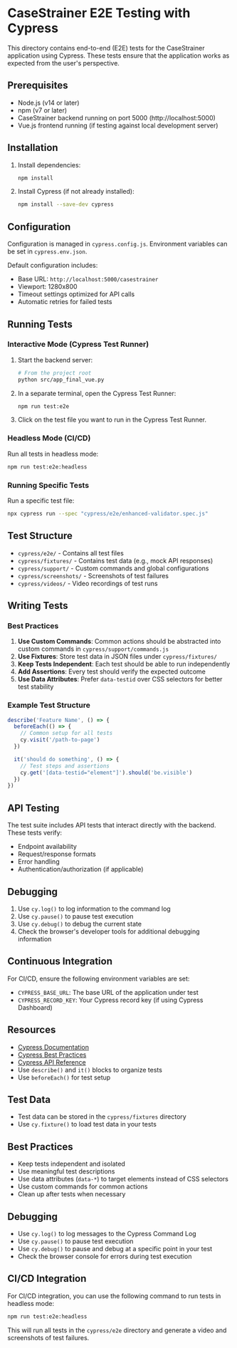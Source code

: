 # CaseStrainer E2E Testing with Cypress

This directory contains end-to-end (E2E) tests for the CaseStrainer application using Cypress. These tests ensure that the application works as expected from the user's perspective.

## Prerequisites

- Node.js (v14 or later)
- npm (v7 or later)
- CaseStrainer backend running on port 5000 (http://localhost:5000)
- Vue.js frontend running (if testing against local development server)

## Installation

1. Install dependencies:
   ```bash
   npm install
   ```

2. Install Cypress (if not already installed):
   ```bash
   npm install --save-dev cypress
   ```

## Configuration

Configuration is managed in `cypress.config.js`. Environment variables can be set in `cypress.env.json`.

Default configuration includes:
- Base URL: `http://localhost:5000/casestrainer`
- Viewport: 1280x800
- Timeout settings optimized for API calls
- Automatic retries for failed tests

## Running Tests

### Interactive Mode (Cypress Test Runner)

1. Start the backend server:
   ```bash
   # From the project root
   python src/app_final_vue.py
   ```

2. In a separate terminal, open the Cypress Test Runner:
   ```bash
   npm run test:e2e
   ```

3. Click on the test file you want to run in the Cypress Test Runner.

### Headless Mode (CI/CD)

Run all tests in headless mode:
```bash
npm run test:e2e:headless
```

### Running Specific Tests

Run a specific test file:
```bash
npx cypress run --spec "cypress/e2e/enhanced-validator.spec.js"
```

## Test Structure

- `cypress/e2e/` - Contains all test files
- `cypress/fixtures/` - Contains test data (e.g., mock API responses)
- `cypress/support/` - Custom commands and global configurations
- `cypress/screenshots/` - Screenshots of test failures
- `cypress/videos/` - Video recordings of test runs

## Writing Tests

### Best Practices

1. **Use Custom Commands**: Common actions should be abstracted into custom commands in `cypress/support/commands.js`
2. **Use Fixtures**: Store test data in JSON files under `cypress/fixtures/`
3. **Keep Tests Independent**: Each test should be able to run independently
4. **Add Assertions**: Every test should verify the expected outcome
5. **Use Data Attributes**: Prefer `data-testid` over CSS selectors for better test stability

### Example Test Structure

```javascript
describe('Feature Name', () => {
  beforeEach(() => {
    // Common setup for all tests
    cy.visit('/path-to-page')
  })

  it('should do something', () => {
    // Test steps and assertions
    cy.get('[data-testid="element"]').should('be.visible')
  })
})
```

## API Testing

The test suite includes API tests that interact directly with the backend. These tests verify:
- Endpoint availability
- Request/response formats
- Error handling
- Authentication/authorization (if applicable)

## Debugging

1. Use `cy.log()` to log information to the command log
2. Use `cy.pause()` to pause test execution
3. Use `cy.debug()` to debug the current state
4. Check the browser's developer tools for additional debugging information

## Continuous Integration

For CI/CD, ensure the following environment variables are set:

- `CYPRESS_BASE_URL`: The base URL of the application under test
- `CYPRESS_RECORD_KEY`: Your Cypress record key (if using Cypress Dashboard)

## Resources

- [Cypress Documentation](https://docs.cypress.io/)
- [Cypress Best Practices](https://docs.cypress.io/guides/references/best-practices)
- [Cypress API Reference](https://docs.cypress.io/api/table-of-contents)
- Use `describe()` and `it()` blocks to organize tests
- Use `beforeEach()` for test setup

## Test Data

- Test data can be stored in the `cypress/fixtures` directory
- Use `cy.fixture()` to load test data in your tests

## Best Practices

- Keep tests independent and isolated
- Use meaningful test descriptions
- Use data attributes (`data-*`) to target elements instead of CSS selectors
- Use custom commands for common actions
- Clean up after tests when necessary

## Debugging

- Use `cy.log()` to log messages to the Cypress Command Log
- Use `cy.pause()` to pause test execution
- Use `cy.debug()` to pause and debug at a specific point in your test
- Check the browser console for errors during test execution

## CI/CD Integration

For CI/CD integration, you can use the following command to run tests in headless mode:

```bash
npm run test:e2e:headless
```

This will run all tests in the `cypress/e2e` directory and generate a video and screenshots of test failures.
